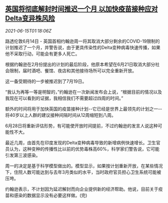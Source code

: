 <!--1623720663000-->
[英国将彻底解封时间推迟一个月 以加快疫苗接种应对Delta变异株风险](https://cn.reuters.com/article/uk-pm-covid-lockdown-extension-0615-idCNKCS2DR036)
------

<div><i>2021-06-15T01:18:06Z</i></div><p>路透伦敦6月14日 - 英国首相约翰逊周一将其取消大部分剩余的COVID-19限制的计划推迟了一个月，并警告说，由于更具传染性的Delta变种病毒快速传播，如果他不采取行动，可能会有更多人死亡。</p><p>根据约翰逊在2月份提出的计划的最后阶段，他原本希望在6月21日取消大部分社会限制，届时酒吧、餐馆、夜店和其他接待场所可以完全重新开放。</p><p>这一备受期待的一步被推迟到了7月19日。</p><p>“我认为再等一等是明智的，”约翰逊在一次新闻发布会上说，“根据目前的情况以及我现在可以看到的证据，我相信我们不需要超过四周的时间。”</p><p>额外的时间将用于加快英国的疫苗接种计划--它已经是世界上最领先的计划之一--将40岁以上人群的建议接种间隔时间从12周缩短到八周。</p><p>6月28日将重新评估形势，有可能使开放时间提前，不过约翰逊的发言人说这种可能性不大。</p><p>最近几周，由首先在印度发现的Delta变种病毒导致的新增病例快速增长。卫生官员认为，这种变种的传播性比以前的优势毒株高60%，科学家们警告说，它可能引发第三波感染。</p><p>周一的决定是基于科学模型做出的。模型显示，如果按计划重新开放，在某些情况下，住院人数可能达到与去年3月类似的水平，当时政府官员担心卫生系统可能被压垮。</p><p>约翰逊表示，不计划因为延迟解封而向企业提供新的经济帮助。他说，目前关于疫苗和感染的数据显示没有必要这样做。(完)</p>

